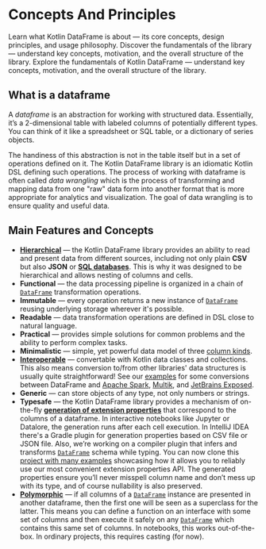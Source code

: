 # Concepts And Principles

<web-summary>
Learn what Kotlin DataFrame is about — its core concepts, design principles, and usage philosophy.
</web-summary>

<card-summary>
Discover the fundamentals of the library —
understand key concepts, motivation, and the overall structure of the library.
</card-summary>

<link-summary>
Explore the fundamentals of Kotlin DataFrame — 
understand key concepts, motivation, and the overall structure of the library.
</link-summary>


<show-structure depth="3"/>


## What is a dataframe

A *dataframe* is an abstraction for working with structured data. 
Essentially, it’s a 2-dimensional table with labeled columns of potentially different types. 
You can think of it like a spreadsheet or SQL table, or a dictionary of series objects.

The handiness of this abstraction is not in the table itself but in a set of operations defined on it. 
The Kotlin DataFrame library is an idiomatic Kotlin DSL defining such operations. 
The process of working with dataframe is often called *data wrangling* which 
is the process of transforming and mapping data from one "raw" data form into another format 
that is more appropriate for analytics and visualization. 
The goal of data wrangling is to ensure quality and useful data.

## Main Features and Concepts

* [**Hierarchical**](hierarchical.md) — the Kotlin DataFrame library provides an ability to read and present data from different sources, 
including not only plain **CSV** but also **JSON** or **[SQL databases](readSqlDatabases.md)**.
This is why it was designed to be hierarchical and allows nesting of columns and cells.
* **Functional** — the data processing pipeline is organized in a chain of [`DataFrame`](DataFrame.md)  transformation operations.
* **Immutable** — every operation returns a new instance of [`DataFrame`](DataFrame.md)  reusing underlying storage wherever it's possible.
* **Readable** — data transformation operations are defined in DSL close to natural language.
* **Practical** — provides simple solutions for common problems and the ability to perform complex tasks.
* **Minimalistic** — simple, yet powerful data model of three [column kinds](DataColumn.md#column-kinds).
* [**Interoperable**](collectionsInterop.md) — convertable with Kotlin data classes and collections.
  This also means conversion to/from other libraries' data structures is usually quite straightforward!
  See our [examples](https://github.com/Kotlin/dataframe/tree/master/examples/idea-examples/unsupported-data-sources/src/main/kotlin/org/jetbrains/kotlinx/dataframe/examples) 
  for some conversions between DataFrame and [Apache Spark](https://github.com/Kotlin/dataframe/tree/master/examples/idea-examples/unsupported-data-sources/src/main/kotlin/org/jetbrains/kotlinx/dataframe/examples/spark), [Multik](https://github.com/Kotlin/dataframe/tree/master/examples/idea-examples/unsupported-data-sources/src/main/kotlin/org/jetbrains/kotlinx/dataframe/examples/multik), and [JetBrains Exposed](https://github.com/Kotlin/dataframe/tree/master/examples/idea-examples/unsupported-data-sources/src/main/kotlin/org/jetbrains/kotlinx/dataframe/examples/exposed).
* **Generic** — can store objects of any type, not only numbers or strings.
* **Typesafe** — the Kotlin DataFrame library provides a mechanism of on-the-fly [**generation of extension properties**](extensionPropertiesApi.md) 
that correspond to the columns of a dataframe. 
In interactive notebooks like Jupyter or Datalore, the generation runs after each cell execution. 
In IntelliJ IDEA there's a Gradle plugin for generation properties based on CSV file or JSON file. 
Also, we’re working on a compiler plugin that infers and transforms [`DataFrame`](DataFrame.md) schema while typing.
You can now clone this [project with many examples](https://github.com/koperagen/df-plugin-demo) showcasing how it allows you to reliably use our most convenient extension properties API.
The generated properties ensure you’ll never misspell column name and don’t mess up with its type, and of course nullability is also preserved.
* [**Polymorphic**](schemas.md) —
  if all columns of a [`DataFrame`](DataFrame.md) instance are presented in another dataframe,
  then the first one will be seen as a superclass for the latter. 
This means you can define a function on an interface with some set of columns
  and then execute it safely on any [`DataFrame`](DataFrame.md) which contains this same set of columns.
  In notebooks, this works out-of-the-box.
  In ordinary projects, this requires casting (for now).
